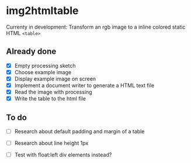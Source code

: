 # img2htmltable

Currenty in development: Transform an rgb image to a inline colored static HTML ```<table>``` 

## Already done
- [x] Empty processing sketch
- [x] Choose example image
- [x] Display example image on screen
- [x] Implement a document writer to generate a HTML text file
- [x] Read the image with processing
- [x] Write the table to the html file

## To do
- [ ] Research about default padding and margin of a table
- [ ] Research about line height 1px
- [ ] Test with float:left div elements instead?

